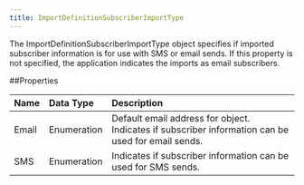 ```yaml
---
title: ImportDefinitionSubscriberImportType
---
```

The ImportDefinitionSubscriberImportType object specifies if imported subscriber information is for use with SMS or email sends. If this property is not specified, the application indicates the imports as email subscribers.

##Properties
<table class="table table-hover"> <thead align="left"><tr><th>Name</th><th>Data Type</th><th>Description</th></tr></thead> <tbody><tr><td>Email</td><td>Enumeration</td><td>Default email address for object. Indicates if subscriber information can be used for email sends.</td></tr><tr><td>SMS</td><td>Enumeration</td><td>Indicates if subscriber information can be used for SMS sends.</td></tr></tbody></table>

